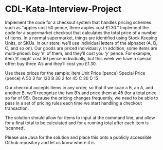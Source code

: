 # CDL-Kata-Interview-Project

Implement the code for a checkout system that handles pricing schemes such as “apples
cost 50 pence, three apples cost £1.30.”
Implement the code for a supermarket checkout that calculates the total price of a number of
items. In a normal supermarket, things are identified using Stock Keeping Units, or SKUs. In
our store, we’ll use individual letters of the alphabet (A, B, C, and so on). Our goods are
priced individually. In addition, some items are multi-priced: buy ‘n’ of them, and they’ll cost
you ‘y’ pence. For example, item ‘A’ might cost 50 pence individually, but this week we have
a special offer: buy three ‘A’s and they’ll cost you £1.30.

Use these prices for the sample:
Item Unit Price (pence) Special Price (pence)
A 50 3 for 130
B 30 2 for 45
C 20
D 15

Our checkout accepts items in any order, so that if we scan a B, an A, and another B, we’ll
recognize the two B’s and price them at 45 (for a total price so far of 95). Because the
pricing changes frequently, we need to be able to pass in a set of pricing rules each time we
start handling a checkout transaction.

The solution should allow for items to input at the command line, and allow for a final total to
be calculated and for a running total after each item is ‘scanned’.

Please use Java for the solution and place this onto a publicly accessible Github repository
and let us know where it is.